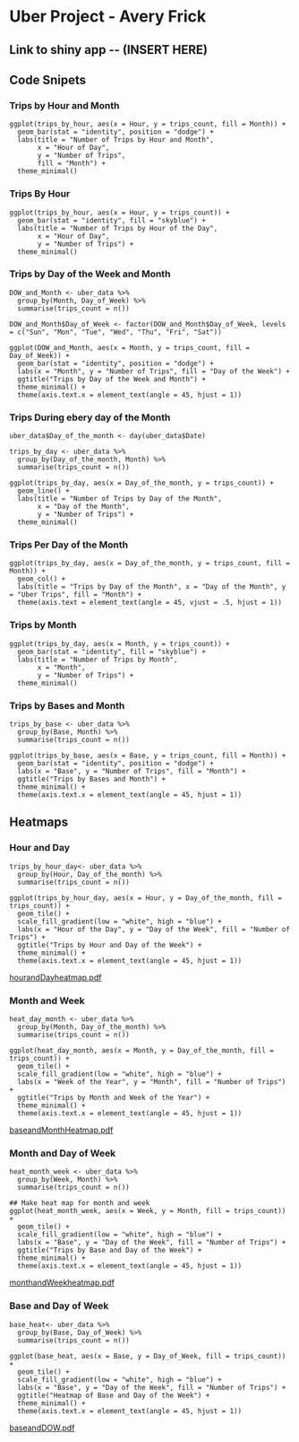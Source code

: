 # Uber Project - Avery Frick
## Link to shiny app -- (INSERT HERE)

## Code Snipets
### Trips by Hour and Month 
```
ggplot(trips_by_hour, aes(x = Hour, y = trips_count, fill = Month)) +
  geom_bar(stat = "identity", position = "dodge") +
  labs(title = "Number of Trips by Hour and Month",
       x = "Hour of Day",
       y = "Number of Trips",
       fill = "Month") +
  theme_minimal()

``` 
### Trips By Hour 
```
ggplot(trips_by_hour, aes(x = Hour, y = trips_count)) +
  geom_bar(stat = "identity", fill = "skyblue") +
  labs(title = "Number of Trips by Hour of the Day",
       x = "Hour of Day",
       y = "Number of Trips") +
  theme_minimal()

```
### Trips by Day of the Week and Month 
```
DOW_and_Month <- uber_data %>%
  group_by(Month, Day_of_Week) %>%
  summarise(trips_count = n())

DOW_and_Month$Day_of_Week <- factor(DOW_and_Month$Day_of_Week, levels = c("Sun", "Mon", "Tue", "Wed", "Thu", "Fri", "Sat"))

ggplot(DOW_and_Month, aes(x = Month, y = trips_count, fill = Day_of_Week)) +
  geom_bar(stat = "identity", position = "dodge") +
  labs(x = "Month", y = "Number of Trips", fill = "Day of the Week") +
  ggtitle("Trips by Day of the Week and Month") +
  theme_minimal() +
  theme(axis.text.x = element_text(angle = 45, hjust = 1))

```
### Trips During ebery day of the Month 
```
uber_data$Day_of_the_month <- day(uber_data$Date)

trips_by_day <- uber_data %>%
  group_by(Day_of_the_month, Month) %>%
  summarise(trips_count = n())

ggplot(trips_by_day, aes(x = Day_of_the_month, y = trips_count)) +
  geom_line() +
  labs(title = "Number of Trips by Day of the Month",
       x = "Day of the Month",
       y = "Number of Trips") +
  theme_minimal()

```
### Trips Per Day of the Month 
```
ggplot(trips_by_day, aes(x = Day_of_the_month, y = trips_count, fill = Month)) +
  geom_col() +
  labs(title = "Trips by Day of the Month", x = "Day of the Month", y = "Uber Trips", fill = "Month") +
  theme(axis.text = element_text(angle = 45, vjust = .5, hjust = 1))

```
### Trips by Month 
```
ggplot(trips_by_day, aes(x = Month, y = trips_count)) +
  geom_bar(stat = "identity", fill = "skyblue") +
  labs(title = "Number of Trips by Month",
       x = "Month",
       y = "Number of Trips") +
  theme_minimal()
```
### Trips by Bases and Month 
```
trips_by_base <- uber_data %>%
  group_by(Base, Month) %>%
  summarise(trips_count = n())

ggplot(trips_by_base, aes(x = Base, y = trips_count, fill = Month)) +
  geom_bar(stat = "identity", position = "dodge") +
  labs(x = "Base", y = "Number of Trips", fill = "Month") +
  ggtitle("Trips by Bases and Month") +
  theme_minimal() +
  theme(axis.text.x = element_text(angle = 45, hjust = 1))
```
## Heatmaps 
### Hour and Day 
```
trips_by_hour_day<- uber_data %>%
  group_by(Hour, Day_of_the_month) %>%
  summarise(trips_count = n())

ggplot(trips_by_hour_day, aes(x = Hour, y = Day_of_the_month, fill = trips_count)) +
  geom_tile() +
  scale_fill_gradient(low = "white", high = "blue") +
  labs(x = "Hour of the Day", y = "Day of the Week", fill = "Number of Trips") +
  ggtitle("Trips by Hour and Day of the Week") +
  theme_minimal() +
  theme(axis.text.x = element_text(angle = 45, hjust = 1))

```
[hourandDayheatmap.pdf](https://github.com/averyfrick/DATA_332/files/15190683/hourandDayheatmap.pdf)



### Month and Week 
```
heat_day_month <- uber_data %>%
  group_by(Month, Day_of_the_month) %>%
  summarise(trips_count = n())

ggplot(heat_day_month, aes(x = Month, y = Day_of_the_month, fill = trips_count)) +
  geom_tile() +
  scale_fill_gradient(low = "white", high = "blue") +
  labs(x = "Week of the Year", y = "Month", fill = "Number of Trips") +
  ggtitle("Trips by Month and Week of the Year") +
  theme_minimal() +
  theme(axis.text.x = element_text(angle = 45, hjust = 1))

```

[baseandMonthHeatmap.pdf](https://github.com/averyfrick/DATA_332/files/15190689/baseandMonthHeatmap.pdf)


### Month and Day of Week 
```
heat_month_week <- uber_data %>%
  group_by(Week, Month) %>%
  summarise(trips_count = n())

## Make heat map for month and week
ggplot(heat_month_week, aes(x = Week, y = Month, fill = trips_count)) +
  geom_tile() +
  scale_fill_gradient(low = "white", high = "blue") +
  labs(x = "Base", y = "Day of the Week", fill = "Number of Trips") +
  ggtitle("Trips by Base and Day of the Week") +
  theme_minimal() +
  theme(axis.text.x = element_text(angle = 45, hjust = 1))
```
[monthandWeekheatmap.pdf](https://github.com/averyfrick/DATA_332/files/15190687/monthandWeekheatmap.pdf)



### Base and Day of Week 
```
base_heat<- uber_data %>%
  group_by(Base, Day_of_Week) %>%
  summarise(trips_count = n())

ggplot(base_heat, aes(x = Base, y = Day_of_Week, fill = trips_count)) +
  geom_tile() +
  scale_fill_gradient(low = "white", high = "blue") +
  labs(x = "Base", y = "Day of the Week", fill = "Number of Trips") +
  ggtitle("Heatmap of Base and Day of the Week") +
  theme_minimal() +
  theme(axis.text.x = element_text(angle = 45, hjust = 1))
```
[baseandDOW.pdf](https://github.com/averyfrick/DATA_332/files/15190674/baseandDOW.pdf)
